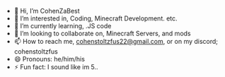 - 👋 Hi, I’m CohenZaBest
- 👀 I’m interested in, Coding, Minecraft Development. etc.
- 🌱 I’m currently learning, .JS code
- 💞️ I’m looking to collaborate on, Minecraft Servers, and mods
- 📫 How to reach me, cohenstoltzfus22@gmail.com, or on my discord; cohenstoltzfus
- 😄 Pronouns: he/him/his
- ⚡ Fun fact: I sound like im 5..

<!---
CohenStoltzfus/CohenStoltzfus is a ✨ special ✨ repository because its `README.md` (this file) appears on your GitHub profile.
You can click the Preview link to take a look at your changes.
--->
